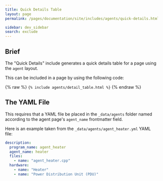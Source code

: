 ```yaml
---
title: Quick Details Table
layout: page
permalink: /pages/documentation/site/includes/agents/quick-details.html

sidebar: dev_sidebar
search: exclude
---
```


## Brief
The "Quick Details" include generates a quick details table for a page using the `agent` layout.

This can be included in a page by using the following code:

{% raw %}
`{% include agents/detail_table.html %}`
{% endraw %}


## The YAML File

This requires that a YAML file be placed in the `_data/agents` folder named according to the agent page's `agent_name` frontmatter field.

Here is an example taken from the `_data/agents/agent_heater.yml` YAML file:

```yaml
description:
  program_name: agent_heater
  agent_name: heater
  files:
    - name: "agent_heater.cpp"
  hardware:
    - name: "Heater"
    - name: "Power Distribution Unit (PDU)"
```
